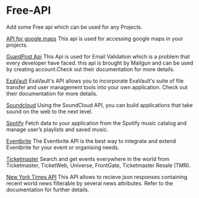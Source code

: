 # Free-API
Add some Free api which can be used for any Projects.


[API for google maps](https://developers.google.com/maps/documentation/javascript/)
This api is used for accessing google maps in your projects.

[GuardPost Api](https://documentation.mailgun.com/en/latest/api-email-validation.html)
This Api is used for Email Validation which is a problem that every developer have faced. this api is brought by Mailgun and can be used by creating account.Check out their documentation for more details.

[ExaVault](https://www.exavault.com/developer/api-docs)
ExaVault's API allows you to incorporate ExaVault's suite of file transfer and user management tools into your own application. Check out their documentation for more details.

[Soundcloud](https://developers.soundcloud.com/docs/api/guide)
Using the SoundCloud API, you can build applications that take sound on the web to the next level.

[Spotify](https://developer.spotify.com/web-api/)
Fetch data to your application from the Spotify music catalog and manage user’s playlists and saved music.

[Eventbrite](https://www.eventbrite.com/developer/v3/)
The Eventbrite API is the best way to integrate and extend Eventbrite for your event or organising needs.

[Ticketmaster](https://developer.ticketmaster.com/products-and-docs/apis/getting-started/)
Search and get events everywhere in the world from Ticketmaster, TicketWeb, Universe, FrontGate, Ticketmaster Resale (TMR).

[New York Times API](https://developer.nytimes.com/)
This API allows to recieve json responses containing recent world news filterable by several news attributes. Refer to the documentation for further details.
